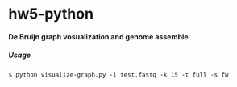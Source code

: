 # hw5-python

#### De Bruijn graph vosualization and genome assemble

##### Usage
``` $ python visualize-graph.py -i test.fastq -k 15 -t full -s fw ```
